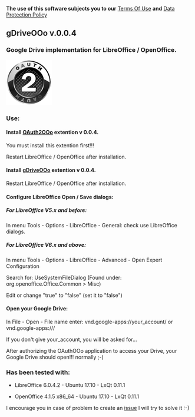 **The use of this software subjects you to our** [Terms Of Use](https://prrvchr.github.io/gDriveOOo/gDriveOOo/registration/TermsOfUse_en) **and** [Data Protection Policy](https://prrvchr.github.io/gDriveOOo/gDriveOOo/registration/PrivacyPolicy_en)

## gDriveOOo v.0.0.4

### Google Drive implementation for LibreOffice / OpenOffice.

![gDriveOOo screenshot](gDrive.png)

### Use:

#### Install [OAuth2OOo](https://github.com/prrvchr/OAuth2OOo/raw/master/OAuth2OOo.oxt) extention v 0.0.4.

You must install this extention first!!!

Restart LibreOffice / OpenOffice after installation.

#### Install [gDriveOOo](https://github.com/prrvchr/gDriveOOo/raw/master/gDriveOOo.oxt) extention v 0.0.4.

Restart LibreOffice / OpenOffice after installation.

#### Configure LibreOffice Open / Save dialogs:

##### For LibreOffice V5.x and before:

In menu Tools - Options - LibreOffice - General: check use LibreOffice dialogs.

##### For LibreOffice V6.x and above:

In menu Tools - Options - LibreOffice - Advanced - Open Expert Configuration

Search for: UseSystemFileDialog (Found under: org.openoffice.Office.Common > Misc)

Edit or change "true" to "false" (set it to "false")

#### Open your Google Drive:

In File - Open - File name enter: vnd.google-apps://your_account/ or vnd.google-apps:///

If you don't give your_account, you will be asked for...

After authorizing the OAuthOOo application to access your Drive, your Google Drive should open!!! normally  ;-)

### Has been tested with:

* LibreOffice 6.0.4.2 - Ubuntu 17.10 -  LxQt 0.11.1

* OpenOffice 4.1.5 x86_64 - Ubuntu 17.10 - LxQt 0.11.1

I encourage you in case of problem to create an [issue](https://github.com/prrvchr/gDriveOOo/issues/new)
I will try to solve it :-)

